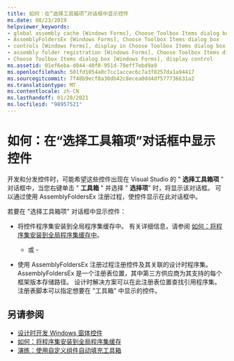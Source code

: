 ```yaml
---
title: 如何：在“选择工具箱项”对话框中显示控件
ms.date: 08/23/2019
helpviewer_keywords:
- global assembly cache [Windows Forms], Choose Toolbox Items dialog box
- AssemblyFoldersEx [Windows Forms], Choose Toolbox Items dialog box
- controls [Windows Forms], display in Choose Toolbox Items dialog box
- assembly folder registration [Windows Forms], Choose Toolbox Items dialog box
- Choose Toolbox Items dialog box [Windows Forms], display control
ms.assetid: 01ef6eba-d044-40f0-951d-78eff7ebd9a9
ms.openlocfilehash: 501fd1054a0c7cc1accec6c7a3f8257da1a94417
ms.sourcegitcommit: 7f48b9ecf8a30db42c8ecea0dd4df577736631a2
ms.translationtype: MT
ms.contentlocale: zh-CN
ms.lasthandoff: 01/28/2021
ms.locfileid: "98957521"
---
```

# <a name="how-to-display-a-control-in-the-choose-toolbox-items-dialog-box"></a>如何：在“选择工具箱项”对话框中显示控件

开发和分发控件时，可能希望这些控件出现在 Visual Studio 的 " **选择工具箱项** " 对话框中，当您右键单击 " **工具箱** " 并选择 " **选择项**" 时，将显示该对话框。 可以通过使用 AssemblyFoldersEx 注册过程，使控件显示在此对话框中。

若要在 "选择工具箱项" 对话框中显示控件：

- 将控件程序集安装到全局程序集缓存中。 有关详细信息，请参阅 [如何：将程序集安装到全局程序集缓存中](/dotnet/framework/app-domains/install-assembly-into-gac)。

  - 或 -

- 使用 AssemblyFoldersEx 注册过程注册控件及其关联的设计时程序集。 AssemblyFoldersEx 是一个注册表位置，其中第三方供应商为其支持的每个框架版本存储路径。 设计时解决方案可以在此注册表位置查找引用程序集。 注册表脚本可以指定想要在 "工具箱" 中显示的控件。

## <a name="see-also"></a>另请参阅

- [设计时开发 Windows 窗体控件](developing-windows-forms-controls-at-design-time.md)
- [如何：将程序集安装到全局程序集缓存](/dotnet/framework/app-domains/install-assembly-into-gac)
- [演练：使用自定义组件自动填充工具箱](walkthrough-automatically-populating-the-toolbox-with-custom-components.md)
